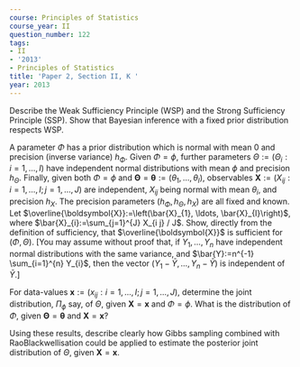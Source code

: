 ```yaml
---
course: Principles of Statistics
course_year: II
question_number: 122
tags:
- II
- '2013'
- Principles of Statistics
title: 'Paper 2, Section II, K '
year: 2013
---
```




Describe the Weak Sufficiency Principle (WSP) and the Strong Sufficiency Principle (SSP). Show that Bayesian inference with a fixed prior distribution respects WSP.

A parameter $\Phi$ has a prior distribution which is normal with mean 0 and precision (inverse variance) $h_{\Phi} .$ Given $\Phi=\phi$, further parameters $\Theta:=\left(\Theta{ }_{i}: i=1, \ldots, I\right)$ have independent normal distributions with mean $\phi$ and precision $h_{\Theta}$. Finally, given both $\Phi=\phi$ and $\boldsymbol{\Theta}=\boldsymbol{\theta}:=\left(\theta_{1}, \ldots, \theta_{I}\right)$, observables $\boldsymbol{X}:=\left(X_{i j}: i=1, \ldots, I ; j=1, \ldots, J\right)$ are independent, $X_{i j}$ being normal with mean $\theta_{i}$, and precision $h_{X}$. The precision parameters $\left(h_{\Phi}, h_{\Theta}, h_{X}\right)$ are all fixed and known. Let $\overline{\boldsymbol{X}}:=\left(\bar{X}_{1}, \ldots, \bar{X}_{I}\right)$, where $\bar{X}_{i}:=\sum_{j=1}^{J} X_{i j} / J$. Show, directly from the definition of sufficiency, that $\overline{\boldsymbol{X}}$ is sufficient for $(\Phi, \Theta)$. [You may assume without proof that, if $Y_{1}, \ldots, Y_{n}$ have independent normal distributions with the same variance, and $\bar{Y}:=n^{-1} \sum_{i=1}^{n} Y_{i}$, then the vector $\left(Y_{1}-\bar{Y}, \ldots, Y_{n}-\bar{Y}\right)$ is independent of $\bar{Y}$.]

For data-values $\boldsymbol{x}:=\left(x_{i j}: i=1, \ldots, I ; j=1, \ldots, J\right)$, determine the joint distribution, $\Pi_{\phi}$ say, of $\Theta$, given $\boldsymbol{X}=\boldsymbol{x}$ and $\Phi=\phi .$ What is the distribution of $\Phi$, given $\boldsymbol{\Theta}=\boldsymbol{\theta}$ and $\boldsymbol{X}=\boldsymbol{x} ?$

Using these results, describe clearly how Gibbs sampling combined with RaoBlackwellisation could be applied to estimate the posterior joint distribution of $\Theta$, given $\boldsymbol{X}=\boldsymbol{x}$.